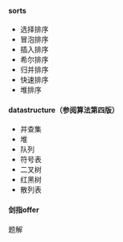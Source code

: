 #### sorts

- 选择排序
- 冒泡排序
- 插入排序
- 希尔排序
- 归并排序
- 快速排序
- 堆排序

#### datastructure（参阅算法第四版）

- 并查集
- 堆
- 队列
- 符号表
- 二叉树
- 红黑树
- 散列表

#### 剑指offer

题解

